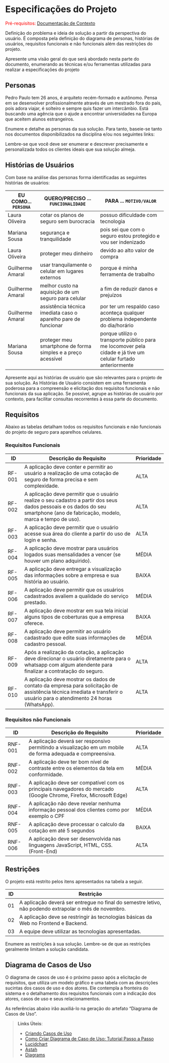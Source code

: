 # Especificações do Projeto

<span style="color:red">Pré-requisitos: <a href="1-Documentação de Contexto.md"> Documentação de Contexto</a></span>

Definição do problema e ideia de solução a partir da perspectiva do usuário. É composta pela definição do  diagrama de personas, histórias de usuários, requisitos funcionais e não funcionais além das restrições do projeto.

Apresente uma visão geral do que será abordado nesta parte do documento, enumerando as técnicas e/ou ferramentas utilizadas para realizar a especificações do projeto

## Personas

Pedro Paulo tem 26 anos, é arquiteto recém-formado e autônomo. Pensa em se desenvolver profissionalmente através de um mestrado fora do país, pois adora viajar, é solteiro e sempre quis fazer um intercâmbio. Está buscando uma agência que o ajude a encontrar universidades na Europa que aceitem alunos estrangeiros.

Enumere e detalhe as personas da sua solução. Para tanto, baseie-se tanto nos documentos disponibilizados na disciplina e/ou nos seguintes links:


Lembre-se que você deve ser enumerar e descrever precisamente e personalizada todos os clientes ideais que sua solução almeja.

## Histórias de Usuários

Com base na análise das personas forma identificadas as seguintes histórias de usuários:

|EU COMO... `PERSONA`| QUERO/PRECISO ... `FUNCIONALIDADE` |PARA ... `MOTIVO/VALOR`                 |
|--------------------|------------------------------------|----------------------------------------|
|Laura Oliveira  | cotar os planos de seguro sem burocracia           | possuo dificuldade com tecnologia               |
|Mariana Sousa       | segurança e tranquilidade                 | pois sei que com o seguro estou protegido e vou ser indenizado |
|Laura Oliveira | proteger meu dinheiro           | devido ao alto valor de compra              |
|Guilherme Amaral     | usar tranquilamente o celular em lugares externos               | porque é minha ferramenta de trabalho |
|Guilherme Amaral | melhor custo na aquisição de um seguro para celular           | a fim de reduzir danos e prejuízos               |
|Guilherme Amaral      | assistência técnica imediata caso o aparelho pare de funcionar              | por ter um respaldo caso aconteça qualquer problema independente do dia/horário |
|Mariana Sousa  | proteger meu smartphone de forma simples e a preço acessível           | porque utilizo o transporte público para me locomover pela cidade e já tive um celular furtado anteriormente               |

Apresente aqui as histórias de usuário que são relevantes para o projeto de sua solução. As Histórias de Usuário consistem em uma ferramenta poderosa para a compreensão e elicitação dos requisitos funcionais e não funcionais da sua aplicação. Se possível, agrupe as histórias de usuário por contexto, para facilitar consultas recorrentes à essa parte do documento.

## Requisitos

Abaixo as tabelas detalham todos os requisitos funcionais e não funcionais do projeto de seguro para aparelhos celulares.

### Requisitos Funcionais

|ID    | Descrição do Requisito  | Prioridade |
|------|-----------------------------------------|----|
|RF-001| A aplicação deve conter e permitir ao usuário a realização de uma cotação de seguro de forma precisa e sem complexidade. | ALTA | 
|RF-002| A aplicação deve permitir que o usuário realize o seu cadastro a partir dos seus dados pessoais e os dados do seu smartphone (ano de fabricação, modelo, marca e tempo de uso).   | ALTA |
|RF-003| A aplicação deve permitir que o usuário acesse sua área do cliente a partir do uso de login e senha. | ALTA | 
|RF-004| A aplicação deve mostrar para usuários logados suas mensalidades a vencer (se houver um plano adquirido). | MÉDIA | 
|RF-005| A aplicação deve entregar a visualização das informações sobre a empresa e sua história ao usuário. | BAIXA | 
|RF-006| A aplicação deve permitir que os usuários cadastrados avaliem a qualidade do serviço prestado. | MÉDIA | 
|RF-007| A aplicação deve mostrar em sua tela inicial alguns tipos de coberturas que a empresa oferece. | BAIXA | 
|RF-008| A aplicação deve permitir ao usuário cadastrado que edite suas informações de cadastro pessoal. | MÉDIA | 
|RF-009| Após a realização da cotação, a aplicação deve direcionar o usuário diretamente para o whatsapp com algum atendente para finalizar a contratação do seguro. | ALTA | 
|RF-010| A aplicação deve mostrar os dados de contato da empresa para solicitação de assistência técnica imediata e transferir o usuário para o atendimento 24 horas (WhatsApp). | ALTA | 

### Requisitos não Funcionais

|ID     | Descrição do Requisito  |Prioridade |
|-------|-------------------------|----|
|RNF-001| A aplicação deverá ser responsivo permitindo a visualização em um mobile de forma adequada e compreensiva. | ALTA | 
|RNF-002| A aplicação deve ter bom nível de contraste entre os elementos da tela em conformidade. |  MÉDIA | 
|RNF-003| A aplicação deve ser compatível com os principais navegadores do mercado (Google Chrome, Firefox, Microsoft Edge) |  ALTA | 
|RNF-004| A aplicação não deve revelar nenhuma informação pessoal dos clientes como por exemplo o CPF |  MÉDIA | 
|RNF-005| A aplicação deve processar o calculo da cotação em até 5 segundos |  BAIXA | 
|RNF-006| A aplicação deve ser desenvolvida nas linguagens JavaScript, HTML, CSS. (Front-End) |  ALTA | 

## Restrições

O projeto está restrito pelos itens apresentados na tabela a seguir.

|ID| Restrição                                             |
|--|-------------------------------------------------------|
|01| A aplicação deverá ser entregue no final do semestre letivo, não podendo extrapolar o mês de novembro. |
|02| A aplicação deve se restringir às tecnologias básicas da Web no Frontend e Backend.       |
|03| A equipe deve utilizar as tecnologias apresentadas. |


Enumere as restrições à sua solução. Lembre-se de que as restrições geralmente limitam a solução candidata.


## Diagrama de Casos de Uso

O diagrama de casos de uso é o próximo passo após a elicitação de requisitos, que utiliza um modelo gráfico e uma tabela com as descrições sucintas dos casos de uso e dos atores. Ele contempla a fronteira do sistema e o detalhamento dos requisitos funcionais com a indicação dos atores, casos de uso e seus relacionamentos. 

As referências abaixo irão auxiliá-lo na geração do artefato “Diagrama de Casos de Uso”.

> **Links Úteis**:
> - [Criando Casos de Uso](https://www.ibm.com/docs/pt-br/elm/6.0?topic=requirements-creating-use-cases)
> - [Como Criar Diagrama de Caso de Uso: Tutorial Passo a Passo](https://gitmind.com/pt/fazer-diagrama-de-caso-uso.html/)
> - [Lucidchart](https://www.lucidchart.com/)
> - [Astah](https://astah.net/)
> - [Diagrams](https://app.diagrams.net/)
